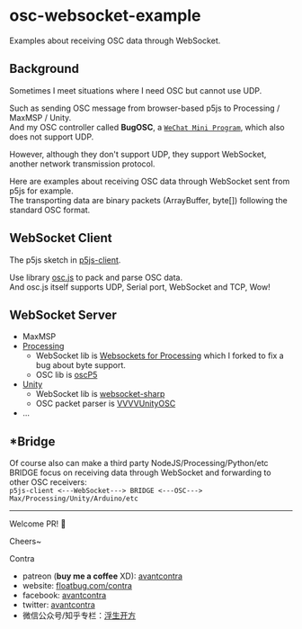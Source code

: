 # osc-websocket-example
Examples about receiving OSC data through WebSocket.



## Background
Sometimes I meet situations where I need OSC but cannot use UDP.  

Such as sending OSC message from browser-based p5js to Processing / MaxMSP / Unity.  
And my OSC controller called **BugOSC**, a [`WeChat Mini Program`](https://developers.weixin.qq.com/miniprogram/en/introduction/index.html?t=18110512), which also does not support UDP.

However, although they don't support UDP, they support WebSocket, another network transmission protocol.

Here are examples about receiving OSC data through WebSocket sent from p5js for example.  
The transporting data are binary packets (ArrayBuffer, byte[]) following the standard OSC format.

## WebSocket Client

The p5js sketch in [p5js-client](https://github.com/avantcontra/osc-websocket-example/tree/master/p5js-client).

Use library [osc.js](https://github.com/colinbdclark/osc.js) to pack and parse OSC data.   
And osc.js itself supports UDP, Serial port, WebSocket and TCP, Wow!

## WebSocket Server

- MaxMSP
- [Processing](https://github.com/avantcontra/osc-websocket-example/tree/master/processing)
    - WebSocket lib is [Websockets for Processing](https://github.com/avantcontra/processing_websockets) which I forked to fix a bug about byte support. 
    - OSC lib is [oscP5](http://www.sojamo.de/libraries/oscp5/)
- [Unity](https://github.com/avantcontra/osc-websocket-example/tree/master/unity)
    - WebSocket lib is [websocket-sharp](https://github.com/sta/websocket-sharp)
    - OSC packet parser is [VVVVUnityOSC](https://github.com/frankiezafe/VVVVUnityOSC)
- ...

## *Bridge 

Of course also can make a third party NodeJS/Processing/Python/etc BRIDGE focus on receiving data through WebSocket and forwarding to other OSC receivers:   
`p5js-client <---WebSocket---> BRIDGE <---OSC---> Max/Processing/Unity/Arduino/etc`


----



Welcome PR! 👏


Cheers~

Contra

- patreon (**buy me a coffee** XD): [avantcontra](https://www.patreon.com/avantcontra)
- website: [floatbug.com/contra](https://www.floatbug.com/contra)
- facebook: [avantcontra](https://facebook.com/avantcontra)
- twitter: [avantcontra](https://twitter.com/avantcontra)
- 微信公众号/知乎专栏：[浮生开方](https://zhuanlan.zhihu.com/floatlab)

